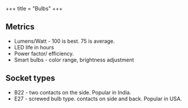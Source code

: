 +++
title = "Bulbs"
+++

## Metrics
- Lumens/Watt - 100 is best. 75 is average.
- LED life in hours
- Power factor/ efficiency.
- Smart bulbs - color range, brightness adjustment

## Socket types
- B22 - two contacts on the side. Popular in India.
- E27 - screwed bulb type. contacts on side and back. Popular in USA.